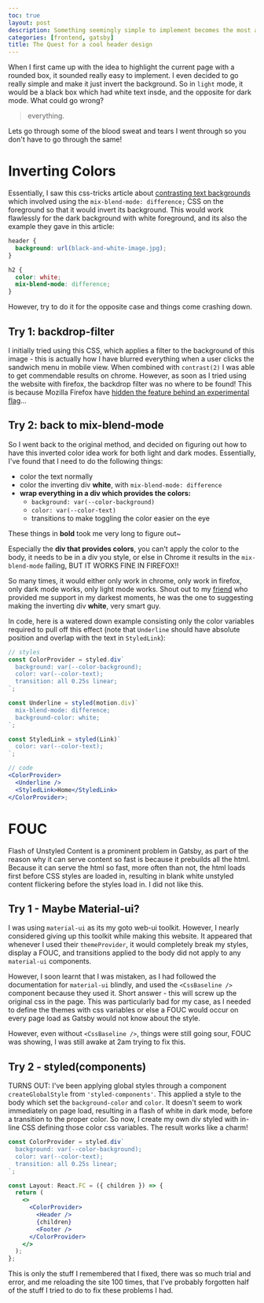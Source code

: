 ```yaml
---
toc: true
layout: post
description: Something seemingly simple to implement becomes the most annoying thing to implement ever.
categories: [frontend, gatsby]
title: The Quest for a cool header design
---
```


When I first came up with the idea to highlight the current page with a rounded box, it sounded really easy to implement. I even decided to go really simple and make it just invert the background. So in `light` mode, it would be a black box which had white text insde, and the opposite for dark mode. What could go wrong?

> everything.

Lets go through some of the blood sweat and tears I went through so you don't have to go through the same!

# Inverting Colors

Essentially, I saw this css-tricks article about [contrasting text backgrounds](https://css-tricks.com/methods-contrasting-text-backgrounds/) which involved using the `mix-blend-mode: difference;` CSS on the foreground so that it would invert its background. This would work flawlessly for the dark background with white foreground, and its also the example they gave in this article:

```css
header {
  background: url(black-and-white-image.jpg);
}

h2 {
  color: white;
  mix-blend-mode: difference;
}
```

However, try to do it for the opposite case and things come crashing down.

## Try 1: backdrop-filter

I initially tried using this CSS, which applies a filter to the background of this image - this is actually how I have blurred everything when a user clicks the sandwich menu in mobile view. When combined with `contrast(2)` I was able to get commendable results on chrome. However, as soon as I tried using the website with firefox, the backdrop filter was no where to be found! This is because Mozilla Firefox have [hidden the feature behind an experimental flag](https://developer.mozilla.org/en-US/docs/Web/CSS/backdrop-filter)...

## Try 2: back to mix-blend-mode

So I went back to the original method, and decided on figuring out how to have this inverted color idea work for both light and dark modes. Essentially, I've found that I need to do the following things:

- color the text normally
- color the inverting div **white**, with `mix-blend-mode: difference`
- **wrap everything in a div which provides the colors:**
  - `background: var(--color-background)`
  - `color: var(--color-text)`
  - transitions to make toggling the color easier on the eye

These things in **bold** took me very long to figure out~

Especially the **div that provides colors**, you can't apply the color to the body, it needs to be in a div you style, or else in Chrome it results in the `mix-blend-mode` failing, BUT IT WORKS FINE IN FIREFOX!!

So many times, it would either only work in chrome, only work in firefox, only dark mode works, only light mode works. Shout out to my [friend](https://atharvdamle.com/) who provided me support in my darkest moments, he was the one to suggesting making the inverting div **white**, very smart guy.

In code, here is a watered down example consisting only the color variables required to pull off this effect (note that `Underline` should have absolute position and overlap with the text in `StyledLink`):

```jsx
// styles
const ColorProvider = styled.div`
  background: var(--color-background);
  color: var(--color-text);
  transition: all 0.25s linear;
`;

const Underline = styled(motion.div)`
  mix-blend-mode: difference;
  background-color: white;
`;

const StyledLink = styled(Link)`
  color: var(--color-text);
`;

// code
<ColorProvider>
  <Underline />
  <StyledLink>Home</StyledLink>
</ColorProvider>;
```

# FOUC

Flash of Unstyled Content is a prominent problem in Gatsby, as part of the reason why it can serve content so fast is because it prebuilds all the html. Because it can serve the html so fast, more often than not, the html loads first before CSS styles are loaded in, resulting in blank white unstyled content flickering before the styles load in. I did not like this.

## Try 1 - Maybe Material-ui?

I was using `material-ui` as its my goto web-ui toolkit. However, I nearly considered giving up this toolkit while making this website. It appeared that whenever I used their `themeProvider`, it would completely break my styles, display a FOUC, and transitions applied to the body did not apply to any `material-ui` components.

However, I soon learnt that I was mistaken, as I had followed the documentation for `material-ui` blindly, and used the `<CssBaseline />` component because they used it. Short answer - this will screw up the original css in the page. This was particularly bad for my case, as I needed to define the themes with css variables or else a FOUC would occur on every page load as Gatsby would not know about the style.

However, even without `<CssBaseline />`, things were still going sour, FOUC was showing, I was still awake at 2am trying to fix this.

## Try 2 - styled(components)

TURNS OUT: I've been applying global styles through a component `createGlobalStyle` from `'styled-components'`. This applied a style to the body which set the `background-color` and `color`. It doesn't seem to work immediately on page load, resulting in a flash of white in dark mode, before a transition to the proper color. So now, I create my own div styled with in-line CSS defining those color css variables. The result works like a charm!

```jsx
const ColorProvider = styled.div`
  background: var(--color-background);
  color: var(--color-text);
  transition: all 0.25s linear;
`;

const Layout: React.FC = ({ children }) => {
  return (
    <>
      <ColorProvider>
        <Header />
        {children}
        <Footer />
      </ColorProvider>
    </>
  );
};
```

This is only the stuff I remembered that I fixed, there was so much trial and error, and me reloading the site 100 times, that I've probably forgotten half of the stuff I tried to do to fix these problems I had.
